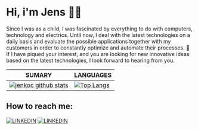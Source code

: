 # Hi, i'm Jens 👨‍🚀

Since I was as a child, I was fascinated by everything to do with computers, technology and electrics. Until now, I deal with the latest technologies on a daily basis and evaluate the possible applications together with my customers in order to constantly optimize and automate their processes. 🚀 If I have piqued your interest, and you are looking for new innovative ideas based on the latest technologies, I look forward to hearing from you.

| **SUMARY**                                                                                                                                              | **LANGUAGES**                                                                                                                                         |
| ------------------------------------------------------------------------------------------------------------------------------------------------------- | ----------------------------------------------------------------------------------------------------------------------------------------------------- |
| [![jenkoc github stats](https://github-readme-stats.vercel.app/api?username=jenkoc&show_icons=true&theme=tokyonight)](https://github.com/anuraghazra/github-readme-stats) | [![Top Langs](https://github-readme-stats.vercel.app/api/top-langs/?username=jenkoc&theme=tokyonight)](https://github.com/anuraghazra/github-readme-stats)

## How to reach me:

[![LINKEDIN](https://img.shields.io/badge/Linkedin-black?style=for-the-badge&logo=linkedin)](https://www.linkedin.com/in/jens-kock/) [![LINKEDIN](https://img.shields.io/badge/xing-black?style=for-the-badge&logo=xing)](https://www.xing.com/profile/Jens_Kock/cv)
